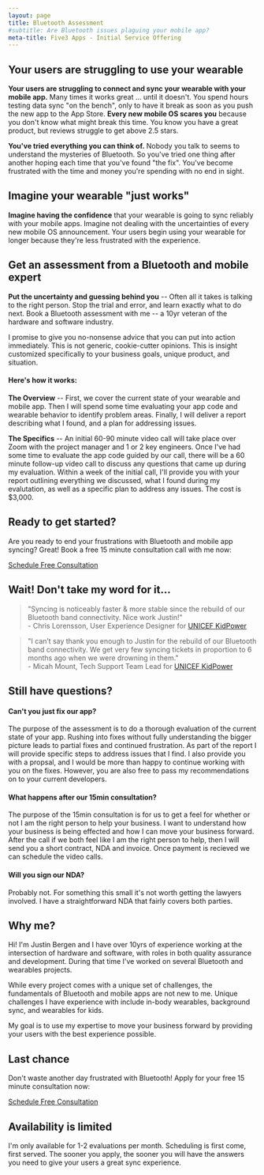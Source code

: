 ```yaml
---
layout: page
title: Bluetooth Assessment
#subtitle: Are Bluetooth issues plaguing your mobile app?
meta-title: Five3 Apps - Initial Service Offering
---
```


## Your users are struggling to use your wearable

**Your users are struggling to connect and sync your wearable with your mobile app.** Many times it works great ... until it doesn't. You spend hours testing data sync "on the bench", only to have it break as soon as you push the new app to the App Store. **Every new mobile OS scares you** because you don't know what might break this time. You know you have a great product, but reviews struggle to get above 2.5 stars.

**You've tried everything you can think of.** Nobody you talk to seems to understand the mysteries of Bluetooth. So you've tried one thing after another hoping each time that you've found "the fix". You've become frustrated with the time and money you're spending with no end in sight.


## Imagine your wearable "just works"

**Imagine having the confidence** that your wearable is going to sync reliably with your mobile apps. Imagine not dealing with the uncertainties of every new mobile OS announcement. Your users begin using your wearable for longer because they're less frustrated with the experience.


## Get an assessment from a Bluetooth and mobile expert

**Put the uncertainty and guessing behind you** -- Often all it takes is talking to the right person. Stop the trial and error, and learn exactly what to do next. Book a Bluetooth assessment with me -- a 10yr veteran of the hardware and software industry.

I promise to give you no-nonsense advice that you can put into action immediately. This is not generic, cookie-cutter opinions. This is insight customized specifically to your business goals, unique product, and situation.

#### Here's how it works:

**The Overview** -- First, we cover the current state of your wearable and mobile app. Then I will spend some time evaluating your app code and wearable behavior to identify problem areas. Finally, I will deliver a report describing what I found, and a plan for addressing issues.

**The Specifics** -- An initial 60-90 minute video call will take place over Zoom with the project manager and 1 or 2 key engineers. Once I've had some time to evaluate the app code guided by our call, there will be a 60 minute follow-up video call to discuss any questions that came up during my evaluation. Within a week of the initial call, I'll provide you with your report outlining everything we discussed, what I found during my evalutation, as well as a specific plan to address any issues. The cost is $3,000.


## Ready to get started?

Are you ready to end your frustrations with Bluetooth and mobile app syncing? Great! Book a free 15 minute consultation call with me now:

<a class="btn btn-primary btn-lg" href="https://calendly.com/justin-five3apps/15min">Schedule Free Consultation</a>

## Wait! Don't take my word for it...

>"Syncing is noticeably faster & more stable since the rebuild of our Bluetooth band connectivity. Nice work Justin!"
><br>- Chris Lorensson, User Experience Designer for [UNICEF KidPower](http://unicefkidpower.org/)

>"I can’t say thank you enough to Justin for the rebuild of our Bluetooth band connectivity. We get very few syncing tickets in proportion to 6 months ago when we were drowning in them."
><br>- Micah Mount, Tech Support Team Lead for [UNICEF KidPower](http://unicefkidpower.org/)


## Still have questions?

#### Can't you just fix our app?
The purpose of the assessment is to do a thorough evaluation of the current state of your app. Rushing into fixes without fully understanding the bigger picture leads to partial fixes and continued frustration. As part of the report I will provide specific steps to address issues that I find. I also provide you with a propsal, and I would be more than happy to continue working with you on the fixes. However, you are also free to pass my recommendations on to your current developers.

#### What happens after our 15min consultation?
The purpose of the 15min consultation is for us to get a feel for whether or not I am the right person to help your business. I want to understand how your business is being effected and how I can move your business forward. After the call if we both feel like I am the right person to help, then I will send you a short contract, NDA and invoice. Once payment is recieved we can schedule the video calls.

#### Will you sign our NDA?
Probably not. For something this small it's not worth getting the lawyers involved. I have a straightforward NDA that fairly covers both parties.


## Why me?

Hi! I'm Justin Bergen and I have over 10yrs of experience working at the intersection of hardware and software, with roles in both quality assurance and development. During that time I've worked on several Bluetooth and wearables projects.

While every project comes with a unique set of challenges, the fundamentals of Bluetooth and mobile apps are not new to me. Unique challenges I have experience with include in-body wearables, background sync, and wearables for kids.

My goal is to use my expertise to move your business forward by providing your users with the best experience possible.


## Last chance

Don't waste another day frustrated with Bluetooth! Apply for your free 15 minute consultation now:

<a class="btn btn-primary btn-lg" href="https://calendly.com/justin-five3apps/15min">Schedule Free Consultation</a>


## Availability is limited

I'm only available for 1-2 evaluations per month. Scheduling is first come, first served. The sooner you apply, the sooner you will have the answers you need to give your users a great sync experience.
